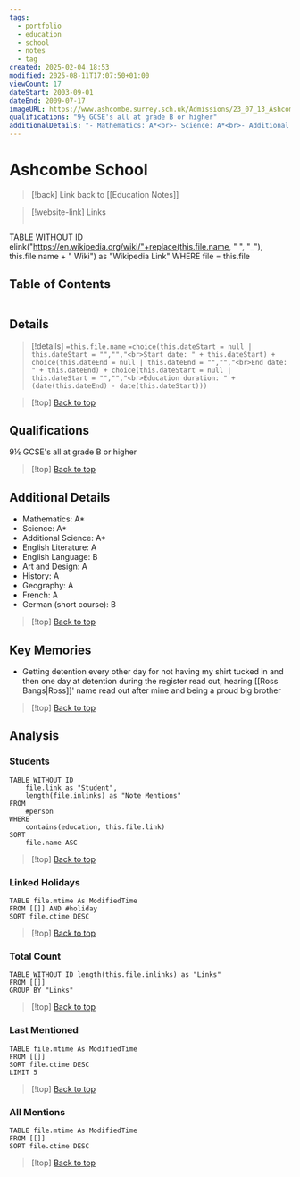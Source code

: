 ```yaml
---
tags:
  - portfolio
  - education
  - school
  - notes
  - tag
created: 2025-02-04 18:53
modified: 2025-08-11T17:07:50+01:00
viewCount: 17
dateStart: 2003-09-01
dateEnd: 2009-07-17
imageURL: https://www.ashcombe.surrey.sch.uk/Admissions/23_07_13_Ashcombe_Facade___74A1923_WEB.jpg
qualifications: "9½ GCSE's all at grade B or higher"
additionalDetails: "- Mathematics: A*<br>- Science: A*<br>- Additional Science: A*<br>- English Literature: A<br>- English Language: B<br>- Art and Design: A<br>- History: A<br>- Geography: A<br>- French: A<br>- German (short course): B"
---
```

# Ashcombe School

> [!back] Link back to [[Education Notes]]

>[!website-link] Links
>```dataview
TABLE WITHOUT ID elink("https://en.wikipedia.org/wiki/"+replace(this.file.name, " ", "_"), this.file.name + " Wiki") as "Wikipedia Link"
WHERE file = this.file

## Table of Contents
```table-of-contents
```

## Details

>[!details]  `=this.file.name`
>`=choice(this.dateStart = null | this.dateStart = "","","<br>Start date: " + this.dateStart) + choice(this.dateEnd = null | this.dateEnd = "","","<br>End date: " + this.dateEnd) + choice(this.dateStart = null | this.dateStart = "","","<br>Education duration: " + (date(this.dateEnd) - date(this.dateStart)))`

>[!top] [Back to top](#Table%20of%20Contents)

## Qualifications

9½ GCSE's all at grade B or higher

>[!top] [Back to top](#Table%20of%20Contents)

## Additional Details

- Mathematics: A*
- Science: A*
- Additional Science: A*
- English Literature: A
- English Language: B
- Art and Design: A
- History: A
- Geography: A
- French: A
- German (short course): B

>[!top] [Back to top](#Table%20of%20Contents)

## Key Memories

- Getting detention every other day for not having my shirt tucked in and then one day at detention during the register read out, hearing [[Ross Bangs|Ross]]' name read out after mine and being a proud big brother

>[!top] [Back to top](#Table%20of%20Contents)

## Analysis

### Students

```dataview
TABLE WITHOUT ID
	file.link as "Student",
	length(file.inlinks) as "Note Mentions"
FROM
	#person
WHERE
	contains(education, this.file.link)
SORT
	file.name ASC
```

>[!top] [Back to top](#Table%20of%20Contents)

### Linked Holidays

```dataview
TABLE file.mtime As ModifiedTime
FROM [[]] AND #holiday 
SORT file.ctime DESC
```

>[!top] [Back to top](#Table%20of%20Contents)

### Total Count

```dataview
TABLE WITHOUT ID length(this.file.inlinks) as "Links"
FROM [[]]
GROUP BY "Links"
```

>[!top] [Back to top](#Table%20of%20Contents)

### Last Mentioned

```dataview
TABLE file.mtime As ModifiedTime
FROM [[]]
SORT file.ctime DESC
LIMIT 5
```

>[!top] [Back to top](#Table%20of%20Contents)

### All Mentions

```dataview
TABLE file.mtime As ModifiedTime
FROM [[]]
SORT file.ctime DESC
```

>[!top] [Back to top](#Table%20of%20Contents)